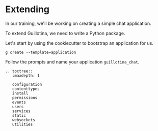 # Extending

In our training, we'll be working on creating a simple chat application.

To extend Guillotina, we need to write a Python package.

Let's start by using the cookiecutter to bootstrap an application for us.


```
g create --template=application
```

Follow the prompts and name your application `guillotina_chat`.


```eval_rst
.. toctree::
   :maxdepth: 1

   configuration
   contenttypes
   install
   permissions
   events
   users
   services
   static
   websockets
   utilities
```

